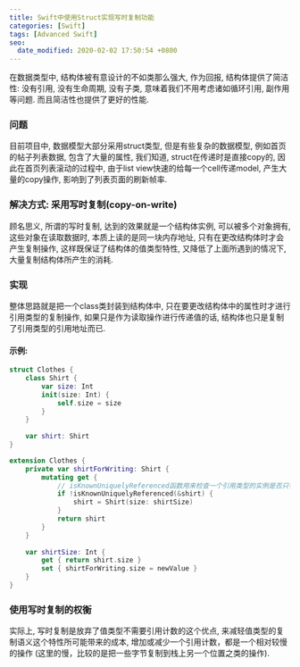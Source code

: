 ```yaml
---
title: Swift中使用Struct实现写时复制功能
categories: [Swift]
tags: [Advanced Swift]
seo:
  date_modified: 2020-02-02 17:50:54 +0800
---
```


在数据类型中, 结构体被有意设计的不如类那么强大, 作为回报, 结构体提供了简洁性: 没有引用, 没有生命周期, 没有子类, 意味着我们不用考虑诸如循环引用, 副作用等问题. 而且简洁性也提供了更好的性能.

### 问题  
目前项目中, 数据模型大部分采用struct类型, 但是有些复杂的数据模型, 例如首页的帖子列表数据, 包含了大量的属性, 我们知道, struct在传递时是直接copy的, 因此在首页列表滚动的过程中, 由于list view快速的给每一个cell传递model, 产生大量的copy操作, 影响到了列表页面的刷新帧率.

### 解决方式: 采用写时复制(copy-on-write)  
顾名思义, 所谓的写时复制, 达到的效果就是一个结构体实例, 可以被多个对象拥有, 这些对象在读取数据时, 本质上读的是同一块内存地址, 只有在更改结构体时才会产生复制操作, 这样既保证了结构体的值类型特性, 又降低了上面所遇到的情况下, 大量复制结构体所产生的消耗.

### 实现  
整体思路就是把一个class类封装到结构体中, 只在要更改结构体中的属性时才进行引用类型的复制操作, 如果只是作为读取操作进行传递值的话, 结构体也只是复制了引用类型的引用地址而已.

#### 示例:

```swift
struct Clothes {
    class Shirt {
        var size: Int
        init(size: Int) {
            self.size = size
        }
    }
    
    var shirt: Shirt
}

extension Clothes {
    private var shirtForWriting: Shirt {
        mutating get {
            // isKnownUniquelyReferenced函数用来检查一个引用类型的实例是否只有一个所有者
            if !isKnownUniquelyReferenced(&shirt) {
                shirt = Shirt(size: shirtSize)
            }
            return shirt
        }
    }
    
    var shirtSize: Int {
        get { return shirt.size }
        set { shirtForWriting.size = newValue }
    }
}
```

### 使用写时复制的权衡  
实际上, 写时复制是放弃了值类型不需要引用计数的这个优点, 来减轻值类型的复制语义这个特性所可能带来的成本, 增加或减少一个引用计数，都是一个相对较慢的操作 (这里的慢，比较的是把一些字节复制到栈上另一个位置之类的操作).
